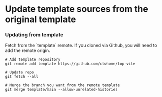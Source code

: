 # Update template sources from the original template

### Updating from template

Fetch from the \`template\` remote. If you cloned via Github, you will need to add the remote origin.

```shell
# Add template repository
git remote add template https://github.com/ctwhome/top-vite

# Update repo
git fetch --all 

# Merge the branch you want from the remote template
git merge template/main --allow-unrelated-histories
```
